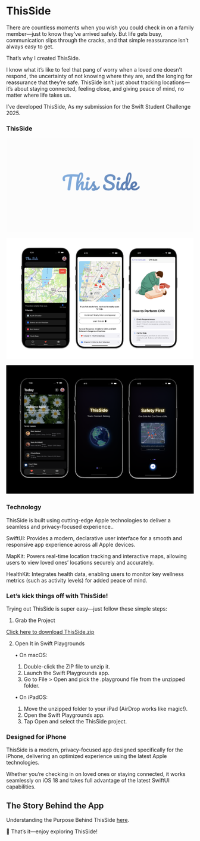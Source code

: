 # ThisSide
There are countless moments when you wish you could check in on a family member—just to know they’ve arrived safely. But life gets busy, communication slips through the cracks, and that simple reassurance isn’t always easy to get.

That’s why I created ThisSide.

I know what it’s like to feel that pang of worry when a loved one doesn’t respond, the uncertainty of not knowing where they are, and the longing for reassurance that they’re safe. ThisSide isn’t just about tracking locations—it’s about staying connected, feeling close, and giving peace of mind, no matter where life takes us.

I’ve developed ThisSide, As my submission for the Swift Student Challenge 2025.

### ThisSide
![ThisSide Icon](https://github.com/ayushshrivastv/ThisSide/blob/main/WelcomeImage.png)

![ThisSide](https://github.com/ayushshrivastv/ThisSide/blob/main/ThisSide.png)

![ThisSide P2](https://github.com/ayushshrivastv/ThisSide/blob/main/ThisSide%20P2.png)

### Technology 
ThisSide is built using cutting-edge Apple technologies to deliver a seamless and privacy-focused experience..

SwiftUI: Provides a modern, declarative user interface for a smooth and responsive app experience across all Apple devices.

MapKit: Powers real-time location tracking and interactive maps, allowing users to view loved ones’ locations securely and accurately.

HealthKit: Integrates health data, enabling users to monitor key wellness metrics (such as activity levels) for added peace of mind.

### Let’s kick things off with ThisSide!

Trying out ThisSide is super easy—just follow these simple steps:

1. Grab the Project

 [Click here to download ThisSide.zip](https://github.com/ayushshrivastv/ThisSide/raw/main/ThisSide.zip)

2. Open It in Swift Playgrounds

	•	On macOS:
	1.	Double-click the ZIP file to unzip it.
	2.	Launch the Swift Playgrounds app.
	3.	Go to File > Open and pick the .playground file from the unzipped folder.

	•	On iPadOS:
	1.	Move the unzipped folder to your iPad (AirDrop works like magic!).
	2.	Open the Swift Playgrounds app.
	3.	Tap Open and select the ThisSide project.

### Designed for iPhone 

ThisSide is a modern, privacy-focused app designed specifically for the iPhone, delivering an optimized experience using the latest Apple technologies.

Whether you’re checking in on loved ones or staying connected, it works seamlessly on iOS 18 and takes full advantage of the latest SwiftUI capabilities.

## The Story Behind the App

Understanding the Purpose Behind ThisSide [here](https://github.com/ayushshrivastv/ThisSide/blob/main/ThisSide.pdf).

🎉 That’s it—enjoy exploring ThisSide!
